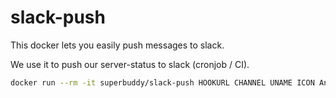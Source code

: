 # slack-push
This docker lets you easily push messages to slack.

We use it to push our server-status to slack (cronjob / CI).

```bash
docker run --rm -it superbuddy/slack-push HOOKURL CHANNEL UNAME ICON And this is the message
```